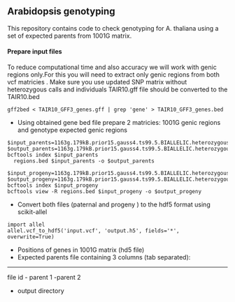 ## Arabidopsis genotyping 
This repository contains code to check genotyping for A. thaliana using a set of expected parents from 1001G matrix. 

#### Prepare input files
To reduce computational time and also accuracy we will work with genic regions only.For this you will need to extract only genic regions from both vcf matricies . Make sure you use updated SNP matrix without heterozygous calls and individuals
TAIR10.gff file should be converted to the TAIR10.bed

```
gff2bed < TAIR10_GFF3_genes.gff | grep 'gene' > TAIR10_GFF3_genes.bed
```
- Using obtained gene bed file prepare 2 matricies: 1001G genic regions and genotype expected genic regions
```
$input_parents=1163g.179kB.prior15.gauss4.ts99.5.BIALLELIC.heterozygous_acc_removed.hetmasked.vcf.gz
$output_parents=1163g.179kB.prior15.gauss4.ts99.5.BIALLELIC.heterozygous_acc_removed.hetmasked.genes.vcf.gz
bcftools index $input_parents
  regions.bed $input_parents -o $output_parents
```
```
$input_progeny=1163g.179kB.prior15.gauss4.ts99.5.BIALLELIC.heterozygous_acc_removed.hetmasked.vcf.gz
$output_progeny=1163g.179kB.prior15.gauss4.ts99.5.BIALLELIC.heterozygous_acc_removed.hetmasked.genes.vcf.gz
bcftools index $input_progeny
bcftools view -R regions.bed $input_progeny -o $output_progeny
```
- Convert both files (paternal and progeny ) to the hdf5 format using scikit-allel
```
import allel
allel.vcf_to_hdf5('input.vcf', 'output.h5', fields='*', overwrite=True)
```


- Positions of genes in 1001G matrix (hd5 file)
- Expected parents file containing 3 columns (tab separated):
-----
file id - parent 1 -parent 2
- output directory
  
